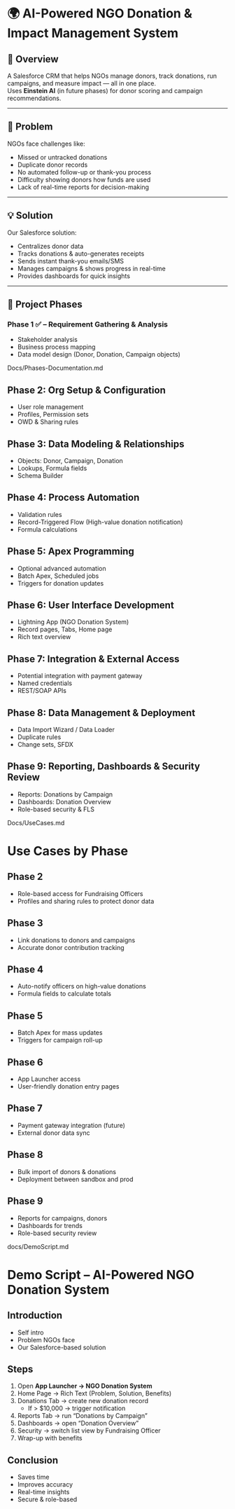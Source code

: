 # 🌍 AI-Powered NGO Donation & Impact Management System

## 📌 Overview
A Salesforce CRM that helps NGOs manage donors, track donations, run campaigns, and measure impact — all in one place.  
Uses **Einstein AI** (in future phases) for donor scoring and campaign recommendations.

---

## 🎯 Problem
NGOs face challenges like:
- Missed or untracked donations  
- Duplicate donor records  
- No automated follow-up or thank-you process  
- Difficulty showing donors how funds are used  
- Lack of real-time reports for decision-making  

---

## 💡 Solution
Our Salesforce solution:
- Centralizes donor data  
- Tracks donations & auto-generates receipts  
- Sends instant thank-you emails/SMS  
- Manages campaigns & shows progress in real-time  
- Provides dashboards for quick insights  

---

## 📌 Project Phases

### Phase 1 ✅ – Requirement Gathering & Analysis
- Stakeholder analysis  
- Business process mapping  
- Data model design (Donor, Donation, Campaign objects)

Docs/Phases-Documentation.md

## Phase 2: Org Setup & Configuration
- User role management
- Profiles, Permission sets
- OWD & Sharing rules

## Phase 3: Data Modeling & Relationships
- Objects: Donor, Campaign, Donation
- Lookups, Formula fields
- Schema Builder

## Phase 4: Process Automation
- Validation rules
- Record-Triggered Flow (High-value donation notification)
- Formula calculations

## Phase 5: Apex Programming
- Optional advanced automation
- Batch Apex, Scheduled jobs
- Triggers for donation updates

## Phase 6: User Interface Development
- Lightning App (NGO Donation System)
- Record pages, Tabs, Home page
- Rich text overview

## Phase 7: Integration & External Access
- Potential integration with payment gateway
- Named credentials
- REST/SOAP APIs

## Phase 8: Data Management & Deployment
- Data Import Wizard / Data Loader
- Duplicate rules
- Change sets, SFDX

## Phase 9: Reporting, Dashboards & Security Review
- Reports: Donations by Campaign
- Dashboards: Donation Overview
- Role-based security & FLS

Docs/UseCases.md

# Use Cases by Phase

## Phase 2
- Role-based access for Fundraising Officers
- Profiles and sharing rules to protect donor data

## Phase 3
- Link donations to donors and campaigns
- Accurate donor contribution tracking

## Phase 4
- Auto-notify officers on high-value donations
- Formula fields to calculate totals

## Phase 5
- Batch Apex for mass updates
- Triggers for campaign roll-up

## Phase 6
- App Launcher access
- User-friendly donation entry pages

## Phase 7
- Payment gateway integration (future)
- External donor data sync

## Phase 8
- Bulk import of donors & donations
- Deployment between sandbox and prod

## Phase 9
- Reports for campaigns, donors
- Dashboards for trends
- Role-based security review


docs/DemoScript.md

# Demo Script – AI-Powered NGO Donation System

## Introduction
- Self intro
- Problem NGOs face
- Our Salesforce-based solution

## Steps
1. Open **App Launcher → NGO Donation System**
2. Home Page → Rich Text (Problem, Solution, Benefits)
3. Donations Tab → create new donation record
   - If > $10,000 → trigger notification
4. Reports Tab → run “Donations by Campaign”
5. Dashboards → open “Donation Overview”
6. Security → switch list view by Fundraising Officer
7. Wrap-up with benefits

## Conclusion
- Saves time
- Improves accuracy
- Real-time insights
- Secure & role-based



